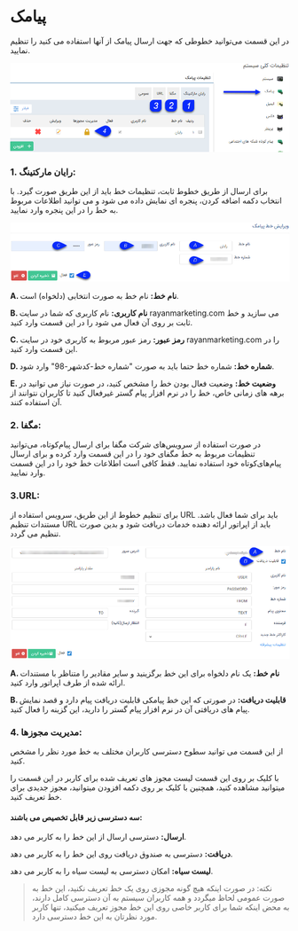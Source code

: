 # پیامک

 در این قسمت می‌توانید خطوطی که جهت ارسال پیامک از آنها استفاده می کنید را تنظیم نمایید.
 
 ![](SMS1.png)
 
### 1. رایان مارکتینگ:

برای ارسال از طریق خطوط ثابت، تنظیمات خط باید از این طریق صورت گیرد. با انتخاب دکمه اضافه کردن، پنجره ای نمایش داده می شود و می توانید اطلاعات مربوط به خط را در این پنجره وارد نمایید.

![](SMS2.png)


**A. نام خط:** نام خط به صورت انتخابی (دلخواه) است.

**B. نام کاربری:** نام کاربری که شما در سایت rayanmarketing.com می سازید و خط ثابت بر روی آن فعال می شود را در این قسمت وارد کنید.

**C. رمز عبور:** رمز عبور مربوط به کاربری خود در سایت rayanmarketing.com را در این قسمت وارد کنید.

**D. شماره خط:** شماره خط حتما باید به صورت "شماره خط-کدشهر-98" وارد شود.

**E. وضعیت خط:** وضعیت فعال بودن خط را مشخص کنید، در صورت نیاز می توانید در برهه های زمانی خاص، خط را در نرم افزار پیام گستر غیرفعال کنید تا کاربران نتوانند از آن استفاده کنند.

###  2. مگفا:
 
 در صورت استفاده از سرویس‌های شرکت مگفا برای ارسال پیام‌کوتاه، می‌توانید تنظیمات مربوط به خط مگفای خود را در این قسمت وارد کرده و برای ارسال پیام‌های‌کوتاه خود استفاده نمایید. فقط کافی است اطلاعات خط خود را در این قسمت وارد نمایید. 
 
###  3.URL:
 
 برای تنظیم خطوط از این طریق، سرویس استفاده از URL باید برای شما فعال باشد. مستندات تنظیم URL باید از اپراتور ارائه دهنده خدمات دریافت شود و بدین صورت تنظیم می گردد.
 
 ![](SMS3.png)
 
**A. نام خط:** یک نام دلخواه برای این خط برگزینید و سایر مقادیر را متناظر با مستندات ارائه شده از طرف اپراتور وارد کنید.

**B. قابلیت دریافت:** در صورتی که این خط پیامکی قابلیت دریافت پیام دارد و قصد نمایش پیام های دریافتی آن در نرم افزار پیام گستر را دارید، این گزینه را فعال کنید.

### 4. مدیریت مجوزها:

از این قسمت می توانید سطوح دسترسی کاربران مختلف به خط مورد نظر را مشخص کنید.

با کلیک بر روی این قسمت لیست مجوز های تعریف شده برای کاربر در این قسمت را میتوانید مشاهده کنید، همچنین با کلیک بر روی دکمه افزودن میتوانید، مجوز جدیدی برای خط تعریف کنید.

#### سه دسترسی زیر قابل تخصیص می باشند:

**ارسال:** دسترسی ارسال از این خط را به کاربر می دهد.

**دریافت:** دسترسی به صندوق دریافت روی این خط را به کاربر می دهد.

**لیست سیاه:** امکان دسترسی به لیست سیاه را به کاربر می دهد.

> نکته: در صورت اینکه هیچ گونه مجوزی روی یک خط تعریف نکنید، این خط به صورت عمومی لحاظ میگردد و همه کاربران سیستم به آن دسترسی کامل دارند، به محض اینکه شما برای کاربر خاصی روی این خط مجوز تعریف میکنید، تنها کاربر مورد نظرتان به این خط دسترسی دارد.
